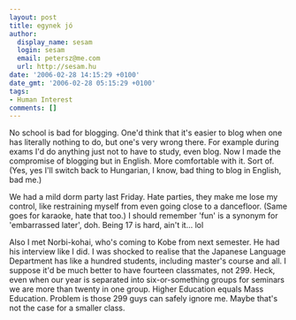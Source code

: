 ```yaml
---
layout: post
title: egynek jó
author:
  display_name: sesam
  login: sesam
  email: petersz@me.com
  url: http://sesam.hu
date: '2006-02-28 14:15:29 +0100'
date_gmt: '2006-02-28 05:15:29 +0100'
tags:
- Human Interest
comments: []
---
```


No school is bad for blogging. One'd think that it's easier to blog when one has literally nothing to do, but one's very wrong there. For example during exams I'd do anything just not to have to study, even blog. Now I made the compromise of blogging but in English. More comfortable with it. Sort of. (Yes, yes I'll switch back to Hungarian, I know, bad thing to blog in English, bad me.)

We had a mild dorm party last Friday. Hate parties, they make me lose my control, like restraining myself from even going close to a dancefloor. (Same goes for karaoke, hate that too.) I should remember 'fun' is a synonym for 'embarrassed later', doh. Being 17 is hard, ain't it... lol

Also I met Norbi-kohai, who's coming to Kobe from next semester. He had his interview like I did. I was shocked to realise that the Japanese Language Department has like a hundred students, including master's course and all. I suppose it'd be much better to have fourteen classmates, not 299. Heck, even when our year is separated into six-or-something groups for seminars we are more than twenty in one group. Higher Education equals Mass Education. Problem is those 299 guys can safely ignore me. Maybe that's not the case for a smaller class.
